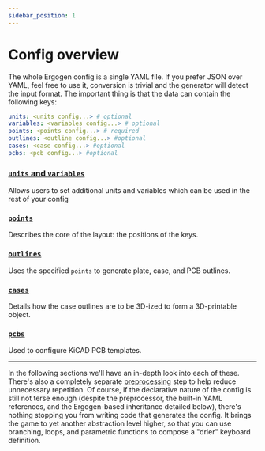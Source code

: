 ```yaml
---
sidebar_position: 1
---
```


# Config overview

The whole Ergogen config is a single YAML file.
If you prefer JSON over YAML, feel free to use it, conversion is trivial and the generator will detect the input format.
The important thing is that the data can contain the following keys:

```yaml
units: <units config...> # optional
variables: <variables config...> # optional
points: <points config...> # required
outlines: <outline config...> #optional
cases: <case config...> #optional
pcbs: <pcb config...> #optional
```

### [`units` and `variables`](units)
Allows users to set additional units and variables which can be used in the rest of your config

### [`points`](points)
Describes the core of the layout: the positions of the keys.

### [`outlines`](outlines)
Uses the specified `points` to generate plate, case, and PCB outlines.  

### [`cases`](cases)
Details how the case outlines are to be 3D-ized to form a 3D-printable object.  

### [`pcbs`](pcbs)
Used to configure KiCAD PCB templates.


<hr/>

In the following sections we'll have an in-depth look into each of these.
There's also a completely separate [preprocessing](preprocessing.md) step to help reduce unnecessary repetition.
Of course, if the declarative nature of the config is still not terse enough (despite the preprocessor, the built-in YAML references, and the Ergogen-based inheritance detailed below), there's nothing stopping you from writing code that generates the config.
It brings the game to yet another abstraction level higher, so that you can use branching, loops, and parametric functions to compose a "drier" keyboard definition.

